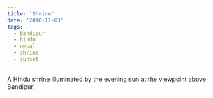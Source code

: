 ```yaml
---
title: 'Shrine'
date: '2016-11-03'
tags:
  - bandipur
  - hindu
  - nepal
  - shrine
  - sunset
---
```


A Hindu shrine illuminated by the evening sun at the viewpoint above Bandipur.

